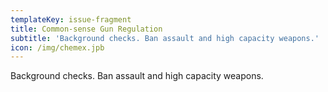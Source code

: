 ```yaml
---
templateKey: issue-fragment
title: Common-sense Gun Regulation
subtitle: 'Background checks. Ban assault and high capacity weapons.'
icon: /img/chemex.jpb
---
```

Background checks. Ban assault and high capacity weapons. 
